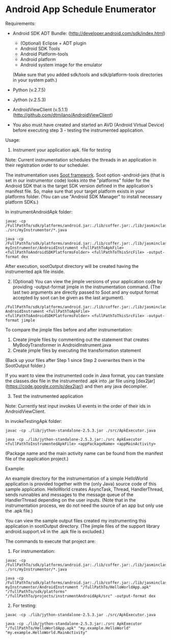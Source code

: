 # Android App Schedule Enumerator


Requirements:

- Android SDK ADT Bundle:
(http://developer.android.com/sdk/index.html)
  - (Optional) Eclipse + ADT plugin
  - Android SDK Tools
  - Android Platform-tools
  - Android platform
  - Android system image for the emulator

  (Make sure that you added sdk/tools and sdk/platform-tools directories in your system path.)

- Python (v.2.7.5) 
 
- Jython (v.2.5.3)

- AndroidViewClient (v.5.1.1)
(http://github.com/dtmilano/AndroidViewClient)

- You also must have created and started an AVD (Android Virtual Device) before executing step 3 - testing the instrumented application.

Usage:

1. Instrument your application apk. file for testing
  
  Note: Current instrumentation schedules the threads in an application in their registration order to our scheduler.

  The instrumentation uses [Soot framework](https://github.com/Sable/soot). Soot option -android-jars (that is set in our instrumentor code) looks into the "platforms" folder for the Android SDK that is the target SDK version defined in the application's manifest file. So, make sure that your target platform exists in your platforms folder. (You can use "Android SDK Manager" to install necessary platform SDKs.)

  In instrumentAndroidApk folder:

  ```
  javac -cp /FullPathTo/sdk/platforms/android.jar:./lib/coffer.jar:./lib/jasminclasses.jar:./lib/java_cup.jar:./lib/JFlex.jar:./lib/pao.jar:./lib/polygot.jar:./lib/pth.jar:./lib/soot.jar:./lib/sootclasses.jar ./src/myInstrumentor/*.java

  java -cp /FullPathTo/sdk/platforms/android.jar:./lib/coffer.jar:./lib/jasminclasses.jar:./lib/java_cup.jar:./lib/JFlex.jar:./lib/pao.jar:./lib/polygot.jar:./lib/pth.jar:./lib/soot.jar:./lib/sootclasses.jar:./src myInstrumentor/AndroidInstrument <fullPathToApkFile> <fullPathToAndroidSDKPlatformsFolder> <fullPathToThisSrcFile> -output-format dex

  ```

  After execution, sootOutput directory will be created having the instrumented apk file inside.

2. (Optional) You can view the jimple versions of your application code by providing -output-format jimple in the instrumentation command. (The last two arguments are directly passed to Soot and any output format accepted by soot can be  given as the last argument).

  ```
/FullPathTo/sdk/platforms/android.jar:./lib/coffer.jar:./lib/jasminclasses.jar:./lib/java_cup.jar:./lib/JFlex.jar:./lib/pao.jar:./lib/polygot.jar:./lib/pth.jar:./lib/soot.jar:./lib/sootclasses.jar:./src AndroidInstrument <fullPathToApkFile> <fullPathToAndroidSDKPlatformsFolder> <fullPathToThisSrcFile> -output-format jimple
  ```

  To compare the jimple files before and after instrumentation:
  1. Create jimple files by commenting out the statement that creates MyBodyTransformer in AndroidInstrument.java
  2. Create jimple files by executing the transformation statement 

  (Back up your files after Step 1 since Step 2 overwrites them in the SootOutput folder.)

  If you want to view the instrumented code in Java format, you can translate the classes.dex file in the instrumented .apk into .jar file using [dex2jar] (https://code.google.com/p/dex2jar/) and then any java decompiler. 

3. Test the instrumented application
  
  Note: Currently test input invokes UI events in the order of their ids in AndroidViewClient.

  In invokeTestingApk folder:

  ``` 
  javac -cp ./lib/jython-standalone-2.5.3.jar ./src/ApkExecutor.java

  java -cp ./lib/jython-standalone-2.5.3.jar:./src ApkExecutor <fullPathToInstrumentedApkFile> <appPackageName> <appMainActivity>
  ```
  (Package name and the main activity name can be found from the manifest file of the application project.)

   
Example:

An example directory for the instrumentation of a simple HelloWorld application is provided together with the (only Java) source code of this sample application. HelloWorld creates AsyncTask, Thread, HandlerThread, sends runnables and messages to the message queue of the HandlerThread depending on the user inputs. (Note that in the instrumentation process, we do not need the source of an app but only use the .apk file.)

You can view the sample output files created my instrumenting this application in sootOutput directory. (The jimple files of the support library android.support.v4 in the .apk file is excluded.)

The commands to execute that project are:

1. For instrumentation:
 
  ```
  javac -cp /FullPathTo/sdk/platforms/android.jar:./lib/coffer.jar:./lib/jasminclasses.jar:./lib/java_cup.jar:./lib/JFlex.jar:./lib/pao.jar:./lib/polygot.jar:./lib/pth.jar:./lib/soot.jar:./lib/sootclasses.jar ./src/myInstrumentor/*.java

  java -cp /FullPathTo/sdk/platforms/android.jar:./lib/coffer.jar:./lib/jasminclasses.jar:./lib/java_cup.jar:./lib/JFlex.jar:./lib/pao.jar:./lib/polygot.jar:./lib/pth.jar:./lib/soot.jar:./lib/sootclasses.jar:./src myInstrumentor/AndroidInstrument "/fullPathTo/HelloWorldApp.apk" "/fullPathTo/sdk/platforms" "/fullPathTo/projects/instrumentAndroidApk/src" -output-format dex
  ```

2. For testing:

  ``` 
  javac -cp ./lib/jython-standalone-2.5.3.jar ./src/ApkExecutor.java

  java -cp ./lib/jython-standalone-2.5.3.jar:./src ApkExecutor "/fullPathTo/HelloWorldApp.apk" "my.example.HelloWorld" "my.example.HelloWorld.MainActivity"
  ```

   